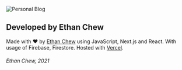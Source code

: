 ![Personal Blog](https://socialify.git.ci/Ethan-Chew/Personal-Blog/image?language=1&owner=1&pattern=Circuit%20Board&theme=Light)

## Developed by Ethan Chew
Made with ❤️ by [Ethan Chew](https://www.ethanchew.com/) using JavaScript, Next.js and React. With usage of Firebase, Firestore.
Hosted with [Vercel](https://vercel.com).


###### Ethan Chew, 2021
